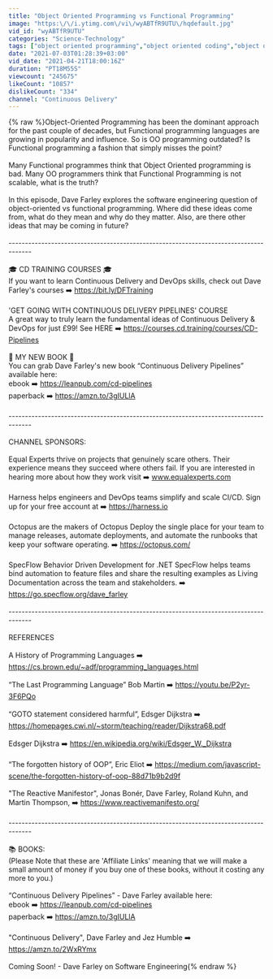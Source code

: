 ```yaml
---
title: "Object Oriented Programming vs Functional Programming"
image: "https:\/\/i.ytimg.com\/vi\/wyABTfR9UTU\/hqdefault.jpg"
vid_id: "wyABTfR9UTU"
categories: "Science-Technology"
tags: ["object oriented programming","object oriented coding","object oriented programming vs functional programming"]
date: "2021-07-03T01:28:39+03:00"
vid_date: "2021-04-21T18:00:16Z"
duration: "PT18M55S"
viewcount: "245675"
likeCount: "10857"
dislikeCount: "334"
channel: "Continuous Delivery"
---
```

{% raw %}Object-Oriented Programming has been the dominant approach for the past couple of decades, but Functional programming languages are growing in popularity and influence. So is OO programming outdated? Is Functional programming a fashion that simply misses the point?<br /><br />Many Functional programmes think that Object Oriented programming is bad. Many OO programmers think that Functional Programming is not scalable, what is the truth?<br /><br />In this episode, Dave Farley explores the software engineering question of object-oriented vs functional programming. Where did these ideas come from, what do they mean and why do they matter. Also, are there other ideas that may be coming in future?<br /><br />-------------------------------------------------------------------------------------<br /><br />🎓 CD TRAINING COURSES 🎓<br />If you want to learn Continuous Delivery and DevOps skills, check out Dave Farley's courses ➡️ <a rel="nofollow" target="blank" href="https://bit.ly/DFTraining">https://bit.ly/DFTraining</a><br /><br />'GET GOING WITH CONTINUOUS DELIVERY PIPELINES' COURSE<br />A great way to truly learn the fundamental ideas of Continuous Delivery &amp; DevOps for just £99! See HERE ➡️ <a rel="nofollow" target="blank" href="https://courses.cd.training/courses/CD-Pipelines">https://courses.cd.training/courses/CD-Pipelines</a> <br /><br />📖 MY NEW BOOK 📖<br />You can grab Dave Farley's new book “Continuous Delivery Pipelines” available here:<br />ebook ➡️ <a rel="nofollow" target="blank" href="https://leanpub.com/cd-pipelines">https://leanpub.com/cd-pipelines</a><br />paperback ➡️ <a rel="nofollow" target="blank" href="https://amzn.to/3gIULlA">https://amzn.to/3gIULlA</a><br /><br />-------------------------------------------------------------------------------------<br /><br />CHANNEL SPONSORS:<br /><br />Equal Experts thrive on projects that genuinely scare others. Their experience means they succeed where others fail. If you are interested in hearing more about how they work visit ➡️ www.equalexperts.com<br /><br />Harness helps engineers and DevOps teams simplify and scale CI/CD. Sign up for your free account at ➡️ <a rel="nofollow" target="blank" href="https://harness.io">https://harness.io</a><br /><br />Octopus are the makers of Octopus Deploy the single place for your team to manage releases, automate deployments, and automate the runbooks that keep your software operating.  ➡️ <a rel="nofollow" target="blank" href="https://octopus.com/">https://octopus.com/</a><br /><br />SpecFlow Behavior Driven Development for .NET SpecFlow helps teams bind automation to feature files and share the resulting examples as Living Documentation across the team and stakeholders. ➡️ <a rel="nofollow" target="blank" href="https://go.specflow.org/dave_farley">https://go.specflow.org/dave_farley</a><br /><br />-------------------------------------------------------------------------------------<br /><br />REFERENCES<br /><br />A History of Programming Languages ➡️ <a rel="nofollow" target="blank" href="https://cs.brown.edu/~adf/programming_languages.html">https://cs.brown.edu/~adf/programming_languages.html</a><br /><br />“The Last Programming Language” Bob Martin ➡️ <a rel="nofollow" target="blank" href="https://youtu.be/P2yr-3F6PQo">https://youtu.be/P2yr-3F6PQo</a><br /><br />“GOTO statement considered harmful”, Edsger Dijkstra ➡️ <a rel="nofollow" target="blank" href="https://homepages.cwi.nl/~storm/teaching/reader/Dijkstra68.pdf">https://homepages.cwi.nl/~storm/teaching/reader/Dijkstra68.pdf</a><br /><br />Edsger Dijkstra ➡️ <a rel="nofollow" target="blank" href="https://en.wikipedia.org/wiki/Edsger_W._Dijkstra">https://en.wikipedia.org/wiki/Edsger_W._Dijkstra</a><br /><br />“The forgotten history of OOP”, Eric Eliot ➡️ <a rel="nofollow" target="blank" href="https://medium.com/javascript-scene/the-forgotten-history-of-oop-88d71b9b2d9f">https://medium.com/javascript-scene/the-forgotten-history-of-oop-88d71b9b2d9f</a><br /><br />&quot;The Reactive Manifestor&quot;, Jonas Bonér, Dave Farley, Roland Kuhn, and Martin Thompson, ➡️ <a rel="nofollow" target="blank" href="https://www.reactivemanifesto.org/">https://www.reactivemanifesto.org/</a><br /><br />-------------------------------------------------------------------------------------<br /><br />📚 BOOKS:<br />(Please Note that these are 'Affiliate Links' meaning that we will make a small amount of money if you buy one of these books, without it costing any more to you.)<br /><br />“Continuous Delivery Pipelines” - Dave Farley available here:<br />ebook ➡️ <a rel="nofollow" target="blank" href="https://leanpub.com/cd-pipelines">https://leanpub.com/cd-pipelines</a><br />paperback ➡️ <a rel="nofollow" target="blank" href="https://amzn.to/3gIULlA">https://amzn.to/3gIULlA</a><br /><br />&quot;Continuous Delivery&quot;, Dave Farley and Jez Humble ➡️ <a rel="nofollow" target="blank" href="https://amzn.to/2WxRYmx">https://amzn.to/2WxRYmx</a><br /><br />Coming Soon! - Dave Farley on Software Engineering{% endraw %}
